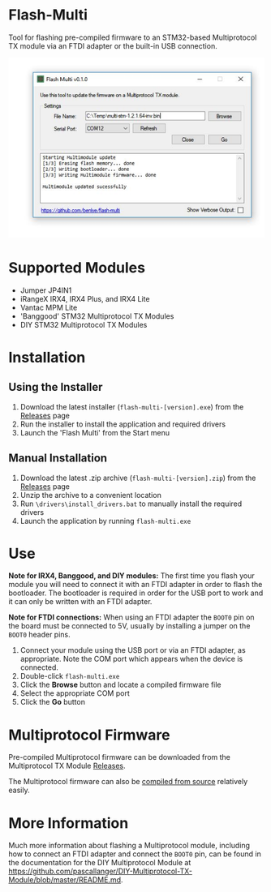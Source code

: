 # Flash-Multi
Tool for flashing pre-compiled firmware to an STM32-based Multiprotocol TX module via an FTDI adapter or the built-in USB connection. 

<p align="center">
  <img src="img/flash-multi.jpg">
</p>

# Supported Modules
* Jumper JP4IN1
* iRangeX IRX4, IRX4 Plus, and IRX4 Lite
* Vantac MPM Lite
* 'Banggood' STM32 Multiprotocol TX Modules
* DIY STM32 Multiprotocol TX Modules

# Installation
## Using the Installer
1. Download the latest installer (`flash-multi-[version].exe`) from the [Releases](https://github.com/benlye/flash-multi/releases) page
1. Run the installer to install the application and required drivers
1. Launch the 'Flash Multi' from the Start menu

## Manual Installation
1. Download the latest .zip archive (`flash-multi-[version].zip`) from the [Releases](https://github.com/benlye/flash-multi/releases) page
1. Unzip the archive to a convenient location
1. Run `\drivers\install_drivers.bat` to manually install the required drivers
1. Launch the application by running `flash-multi.exe`

# Use
**Note for IRX4, Banggood, and DIY modules:** The first time you flash your module you will need to connect it with an FTDI adapter in order to flash the bootloader. The bootloader is required in order for the USB port to work and it can only be written with an FTDI adapter.

**Note for FTDI connections:** When using an FTDI adapter the `BOOT0` pin on the board must be connected to 5V, usually by installing a jumper on the `BOOT0` header pins.

1. Connect your module using the USB port or via an FTDI adapter, as appropriate.  Note the COM port which appears when the device is connected.
1. Double-click `flash-multi.exe`
1. Click the **Browse** button and locate a compiled firmware file
1. Select the appropriate COM port
1. Click the **Go** button

# Multiprotocol Firmware
Pre-compiled Multiprotocol firmware can be downloaded from the Multiprotocol TX Module [Releases](https://github.com/pascallanger/DIY-Multiprotocol-TX-Module/releases).

The Multiprotocol firmware can also be [compiled from source](https://github.com/pascallanger/DIY-Multiprotocol-TX-Module/blob/master/docs/Compiling_STM32.md) relatively easily.

# More Information
Much more information about flashing a Multiprotocol module, including how to connect an FTDI adapter and connect the `BOOT0` pin, can be found in the documentation for the DIY Multiprotocol Module at https://github.com/pascallanger/DIY-Multiprotocol-TX-Module/blob/master/README.md.
